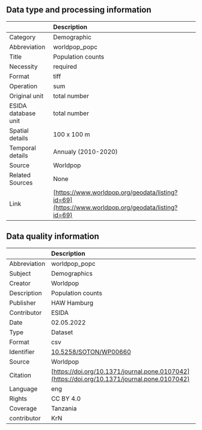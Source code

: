 ## Data type and processing information 

|                     | Description                                                                                      |
|:--------------------|:-------------------------------------------------------------------------------------------------|
| Category            | Demographic                                                                                      |
| Abbreviation        | worldpop_popc                                                                                    |
| Title               | Population counts                                                                                |
| Necessity           | required                                                                                         |
| Format              | tiff                                                                                             |
| Operation           | sum                                                                                              |
| Original unit       | total number                                                                                     |
| ESIDA database unit | total number                                                                                     |
| Spatial details     | 100 x 100 m                                                                                      |
| Temporal details    | Annualy (2010-2020)                                                                              |
| Source              | Worldpop                                                                                         |
| Related Sources     | None                                                                                             |
| Link                | [https://www.worldpop.org/geodata/listing?id=69](https://www.worldpop.org/geodata/listing?id=69) |

## Data quality information 

|              | Description                                                                                  |
|:-------------|:---------------------------------------------------------------------------------------------|
| Abbreviation | worldpop_popc                                                                                |
| Subject      | Demographics                                                                                 |
| Creator      | Worldpop                                                                                     |
| Description  | Population counts                                                                            |
| Publisher    | HAW Hamburg                                                                                  |
| Contributor  | ESIDA                                                                                        |
| Date         | 02.05.2022                                                                                   |
| Type         | Dataset                                                                                      |
| Format       | csv                                                                                          |
| Identifier   | [10.5258/SOTON/WP00660](https://doi.org/10.5258/SOTON/WP00660)                               |
| Source       | Worldpop                                                                                     |
| Citation     | [https://doi.org/10.1371/journal.pone.0107042](https://doi.org/10.1371/journal.pone.0107042) |
| Language     | eng                                                                                          |
| Rights       | CC BY 4.0                                                                                    |
| Coverage     | Tanzania                                                                                     |
| contributor  | KrN                                                                                          |